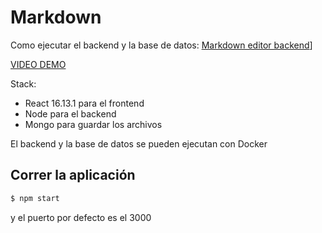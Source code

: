 # Markdown 


Como ejecutar el backend y la base de datos: [Markdown editor backend](https://github.com/burea-fredo/backend)]


[VIDEO DEMO](https://www.youtube.com/watch?v=9WPRjn-hYBU&feature=youtu.be)

Stack:

- React 16.13.1 para el frontend
- Node para el backend
- Mongo para guardar los archivos

El backend y la base de datos se pueden ejecutan con Docker 

## Correr la aplicación

```sh
$ npm start  
```

y el puerto por defecto es el 3000

